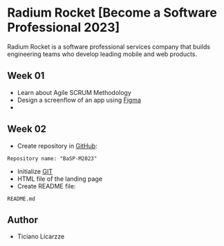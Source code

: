 # Radium Rocket [Become a Software Professional 2023]

Radium Rocket is a software professional services company that builds engineering teams who develop leading mobile and web products.

## Week 01

- Learn about Agile SCRUM Methodology
- Design a screenflow of an app using [Figma] 
- 
## Week 02
- Create repository in [GitHub]:
```
Repository name: "BaSP-M2023"
```
- Initialize [GIT]
- HTML file of the landing page
- Create README file:
```
README.md
```

## Author
- Ticiano Licarzze


[//]: # (These are reference links used in the body of this note)

[GitHub]: <https://github.com/>
[Figma]: <https://www.figma.com/>
[Git]: <https://git-scm.com/>